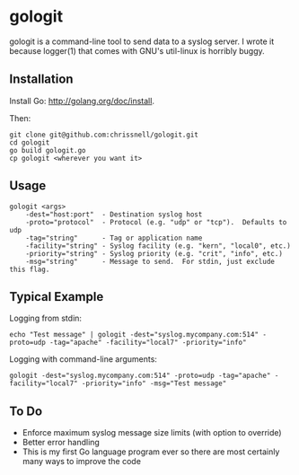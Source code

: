 gologit
=======

gologit is a command-line tool to send data to a syslog server.  I wrote it because logger(1) that comes with GNU's util-linux is horribly buggy.

Installation
------------
Install Go: http://golang.org/doc/install.

Then:
```
git clone git@github.com:chrissnell/gologit.git
cd gologit
go build gologit.go
cp gologit <wherever you want it>
```



Usage
-----
```
gologit <args>
    -dest="host:port"  - Destination syslog host
    -proto="protocol"  - Protocol (e.g. "udp" or "tcp").  Defaults to udp
    -tag="string"      - Tag or application name
    -facility="string" - Syslog facility (e.g. "kern", "local0", etc.)
    -priority="string" - Syslog priority (e.g. "crit", "info", etc.)
    -msg="string"      - Message to send.  For stdin, just exclude this flag.
```
 
Typical Example
---------------

Logging from stdin: 
```
echo "Test message" | gologit -dest="syslog.mycompany.com:514" -proto=udp -tag="apache" -facility="local7" -priority="info"
```

Logging with command-line arguments:
```
gologit -dest="syslog.mycompany.com:514" -proto=udp -tag="apache" -facility="local7" -priority="info" -msg="Test message"
```
 
To Do
-----
* Enforce maximum syslog message size limits (with option to override)
* Better error handling
* This is my first Go language program ever so there are most certainly many ways to improve the code
